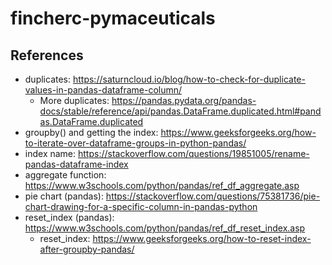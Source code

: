 # fincherc-pymaceuticals

## References

- duplicates: https://saturncloud.io/blog/how-to-check-for-duplicate-values-in-pandas-dataframe-column/
  - More duplicates: https://pandas.pydata.org/pandas-docs/stable/reference/api/pandas.DataFrame.duplicated.html#pandas.DataFrame.duplicated
- groupby() and getting the index: https://www.geeksforgeeks.org/how-to-iterate-over-dataframe-groups-in-python-pandas/
- index name: https://stackoverflow.com/questions/19851005/rename-pandas-dataframe-index
- aggregate function: https://www.w3schools.com/python/pandas/ref_df_aggregate.asp
- pie chart (pandas): https://stackoverflow.com/questions/75381736/pie-chart-drawing-for-a-specific-column-in-pandas-python
- reset_index (pandas): https://www.w3schools.com/python/pandas/ref_df_reset_index.asp
  - reset_index: https://www.geeksforgeeks.org/how-to-reset-index-after-groupby-pandas/
